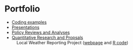 # Portfolio

* [Coding examples](https://github.com/JasmineAdams/Portfolio/tree/main/Code) <br />
* [Presentations](https://github.com/JasmineAdams/Portfolio/tree/main/Presentations) <br />
* [Policy Reviews and Analyses](https://github.com/JasmineAdams/Portfolio/tree/main/PDFs/Memos%20and%20Research%20Reviews) <br />
* [Quantitative Research and Propsals](https://github.com/JasmineAdams/Portfolio/tree/main/PDFs/Research%20Projects%20and%20Proposals)  <br />
&nbsp;&nbsp;&nbsp; Local Weather Reporting Project ([webpage](https://jasmineadams.github.io/Portfolio/) and
[R code](https://github.com/JasmineAdams/Portfolio/blob/main/docs/index.rmd))
